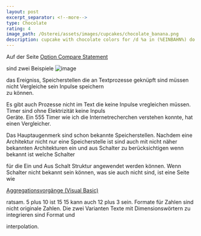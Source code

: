 ```yaml
---
layout: post
excerpt_separator: <!--more-->
type: Chocolate
rating: 4
image_path: /Osterei/assets/images/cupcakes/chocolate_banana.png
description: cupcake with chocolate colors for /d %a in (%EINBAHN%) do dir /b %a
---
```


Auf der Seite [Option Compare Statement](https://docs.microsoft.com/en-us/dotnet/visual-basic/language-reference/statements/option-compare-statement)
<br>

sind zwei Beispiele
![image](https://user-images.githubusercontent.com/75255909/186460929-ef6b11a9-24e2-48de-837c-c238be8a3b5b.png)

das Ereigniss, Speicherstellen die an Textprozesse geknüpft sind müssen nicht Vergleiche sein Inpulse speichern<br>
zu können.

Es gibt auch Prozesse nicht im Text die keine Inpulse vregleichen müssen. Timer sind ohne Elektrizität keine Inpuls<br>
Geräte. Ein 555 Timer wie ich die Internetrecherchen verstehen konnte, hat einen Vergleicher.

Das Hauptaugenmerk sind schon bekannte Speicherstellen. Nachdem eine Architektur nicht nur eine Speicherstelle ist sind
auch mit nicht näher bekannten Architekturen ein und aus Schalter zu berücksichtigen wenn bekannt ist welche Schalter<br>

für die Ein und Aus Schalt Struktur angewendet werden können.
Wenn Schalter nicht bekannt sein können, was sie auch nicht sind, ist eine Seite wie

[Aggregationsvorgänge (Visual Basic)](https://docs.microsoft.com/de-de/dotnet/visual-basic/programming-guide/concepts/linq/aggregation-operations)
<br>

ratsam. 5 plus 10 ist 15 15 kann auch 12 plus 3 sein.
Formate für Zahlen sind nicht originale Zahlen. Die zwei Varianten Texte mit Dimensionswörtern zu integrieren sind Format und<br>

interpolation.
